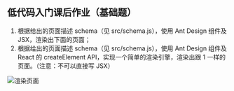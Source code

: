 ## 低代码入门课后作业（基础题）
1. 根据给出的页面描述 schema（见 src/schema.js），使用 Ant Design 组件及 JSX，渲染出下面的页面；
2. 根据给出的页面描述 schema（见 src/schema.js），使用 Ant Design 组件及 React 的 createElement API，实现一个简单的渲染引擎，渲染出跟 1 一样的页面。（注意：不可以直接写 JSX）

![渲染页面](https://img.alicdn.com/tfs/TB1.Tf7lypE_u4jSZKbXXbCUVXa-963-420.png)